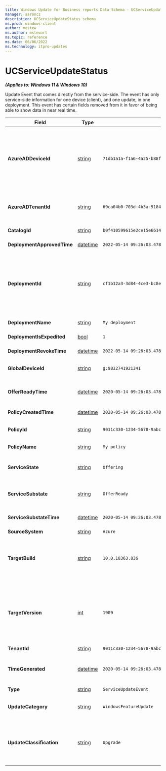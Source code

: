 ```yaml
---
title: Windows Update for Business reports Data Schema - UCServiceUpdateStatus
manager: aaroncz
description: UCServiceUpdateStatus schema
ms.prod: windows-client
author: mestew
ms.author: mstewart
ms.topic: reference
ms.date: 06/06/2022
ms.technology: itpro-updates
---
```


# UCServiceUpdateStatus
<!--37063317, 30141258, 37063041-->
***(Applies to: Windows 11 & Windows 10)***

Update Event that comes directly from the service-side. The event has only service-side information for one device (client), and one update, in one deployment. This event has certain fields removed from it in favor of being able to show data in near real time.

| Field | Type | Example | Description |
|---|---|---|---|
| **AzureADDeviceId** | [string](/azure/kusto/query/scalar-data-types/string) | `71db1a1a-f1a6-4a25-b88f-79c2f513dae0` | If this DeviceUpdateEvent is from content deployed by a deployment scheduler service policy, this GUID will map to that policy, otherwise it will be empty. |
| **AzureADTenantId** | [string](/azure/kusto/query/scalar-data-types/string) | `69ca04b0-703d-4b3a-9184-c4e3c15d6f5e` | A GUID corresponding to the Azure AD tenant to which the device belongs. |
|**CatalogId** | [string](/azure/kusto/query/scalar-data-types/string) | `b0f410599615e2ce15e6614ac3fc4ec62d80324020351e172edef89091a64f2f` | The update catalog ID | 
| **DeploymentApprovedTime** | [datetime](/azure/kusto/query/scalar-data-types/datetime) | `2022-05-14 09:26:03.478039` | Date and time of the update approval |
| **DeploymentId** | [string](/azure/kusto/query/scalar-data-types/string) |`cf1b12a3-3d84-4ce3-bc8e-de48459e252d` | If this DeviceUpdateEvent is from content deployed by a deployment scheduler service policy, this GUID will map to that policy, otherwise it will be empty. |
| **DeploymentName** | [string](/azure/kusto/query/scalar-data-types/string) |`My deployment` | Friendly name of the created deployment | 
| **DeploymentIsExpedited** | [bool](/azure/data-explorer/kusto/query/scalar-data-types/bool) | `1` | Whether the content is being expedited | 
| **DeploymentRevokeTime** | [datetime](/azure/kusto/query/scalar-data-types/datetime) | `2022-05-14 09:26:03.478039` | Date and time the update was revoked |
| **GlobalDeviceId** | [string](/azure/kusto/query/scalar-data-types/string) | `g:9832741921341` | Microsoft internal global device identifier |
| **OfferReadyTime** | [datetime](/azure/kusto/query/scalar-data-types/datetime) | `2020-05-14 09:26:03.478039` | DateTime of OfferReady transition. If empty, not yet been offered. |
| **PolicyCreatedTime** | [datetime](/azure/kusto/query/scalar-data-types/datetime) | `2020-05-14 09:26:03.478039` | Date and time the policy was created |
| **PolicyId** | [string](/azure/kusto/query/scalar-data-types/string) | `9011c330-1234-5678-9abc-def012345678` | The policy identifier targeting the update to this device |
| **PolicyName** | [string](/azure/kusto/query/scalar-data-types/string) | `My policy` | Friendly name of the policy |
| **ServiceState** | [string](/azure/kusto/query/scalar-data-types/string) | `Offering` | High-level state of update's status relative to device, service-side. |
| **ServiceSubstate** | [string](/azure/kusto/query/scalar-data-types/string) | `OfferReady` | Low-level state of update's status relative to device, service-side. |
| **ServiceSubstateTime** | [datetime](/azure/kusto/query/scalar-data-types/datetime) | `2020-05-14 09:26:03.478039` | Date and time of last ServiceSubstate transition. |
| **SourceSystem** | [string](/azure/kusto/query/scalar-data-types/string)|  `Azure`| |
| **TargetBuild** | [string](/azure/kusto/query/scalar-data-types/string) | `10.0.18363.836` | The full build for the content this event is tracking. For Windows 10, this string corresponds to "10.0.Build.Revision" |
| **TargetVersion** | [int](/azure/kusto/query/scalar-data-types/int) | `1909` | The version of content this DeviceUpdateEvent is tracking. For Windows 10 updates, this number would correspond to the year/month version format used, such as 1903. |
| **TenantId** | [string](/azure/kusto/query/scalar-data-types/string) | `9011c330-1234-5678-9abc-def012345678`  | Azure AD tenant ID |
| **TimeGenerated** | [datetime](/azure/kusto/query/scalar-data-types/datetime) | `2020-05-14 09:26:03.478039` | Time the snapshot ran  can also be the same as EventDateTimeUTC in some cases. |
| **Type** | [string](/azure/kusto/query/scalar-data-types/string) | `ServiceUpdateEvent` | The EntityType |
| **UpdateCategory** | [string](/azure/kusto/query/scalar-data-types/string) | `WindowsFeatureUpdate` | The type of content this DeviceUpdateEvent is tracking. |
| **UpdateClassification** | [string](/azure/kusto/query/scalar-data-types/string) | `Upgrade` | Whether this update is an upgrade (feature update), security (quality update), non-security (quality update) |
